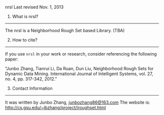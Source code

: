 nrsl
Last revised Nov. 1, 2013

1. What is nrsl?
----------------
The nrsl is a Neighborhood Rough Set based Library. (TBA)

2. How to cite?
---------------

If you use `nrsl` in your work or research, consider referencing the
following paper:

"Junbo Zhang, Tianrui Li, Da Ruan, Dun Liu,
Neighborhood Rough Sets for Dynamic Data Mining.
International Journal of Intelligent Systems, vol. 27, no. 4, pp. 317-342, 2012."

3. Contact Information
----------------------

It was written by 
    Junbo Zhang, junbozhang86@163.com
    The website is: http://cs.gsu.edu/~jbzhang/project/iroughset.html
